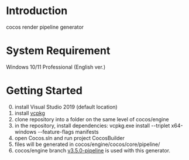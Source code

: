 # Introduction
cocos render pipeline generator

# System Requirement
Windows 10/11 Professional (English ver.)

# Getting Started
0.  install Visual Studio 2019 (default location)
1.	install [vcpkg](https://github.com/Microsoft/vcpkg)
2.  clone repository into a folder on the same level of cocos/engine
3.	in the repository, install dependencies: vcpkg.exe install --triplet x64-windows --feature-flags manifests
4.  open Cocos.sln and run project CocosBuilder
5.  files will be generated in cocos/engine/cocos/core/pipeline/
6.  cocos/engine branch [v3.5.0-pipeline](https://github.com/star-e/engine/tree/v3.5.0-pipeline) is used with this generator.
